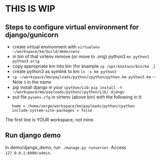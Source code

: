 # THIS IS WIP

## Steps to configure virtual environment for django/gunicorn

* create virtual environment with `virtualenv ~/workspace/km/build/demo/venv`
* in bin of that virtenv remove (or move to .orig) python3 `mv python3 python3.orig`
* copy appropriate km into bin (for example `cp /opt/kontain/bin/km .`)
* create python3 as symlink to km `ln -s km python3`
* `cp ~/workspace/km/payloads/python/cpython/python.km python3.km` -- Note `3` in the name
* pip install django in your `cpython/Lib`: `pip install -t ~/workspace/km/payloads/python/cpython/Lib/ django`
* put file `pyvenv.cfg` in virtenv (above bin) with the following in it:

```
   home = /home/serge/workspace/km/payloads/python/cpython
   include-system-site-packages = false
```

The first line is YOUR workspace, not mine.

## Run django demo

In demo/django_demo, run `./manage.py runserver`. Access `127.0.0.1:8000/admin`.
